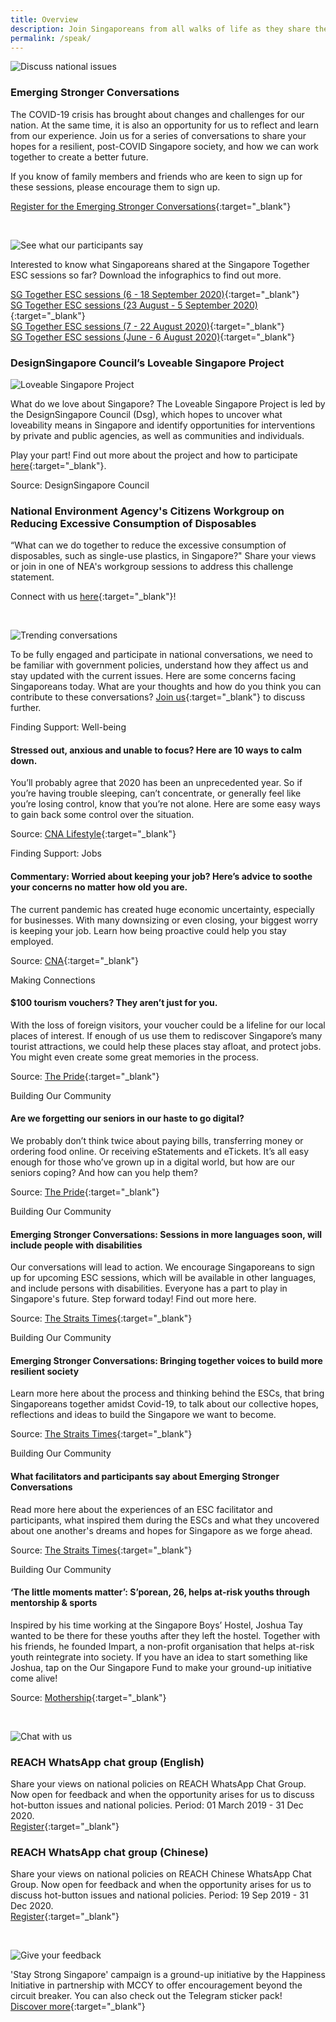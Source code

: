 ```yaml
---
title: Overview
description: Join Singaporeans from all walks of life as they share their views on national issues. Register now to participate.
permalink: /speak/
---
```


![Discuss national issues](/images/speak-header-1.jpg)

### Emerging Stronger Conversations

The COVID-19 crisis has brought about changes and challenges for our nation. At the same time, it is also an opportunity for us to reflect and learn from our experience. Join us for a series of conversations to share your hopes for a resilient, post-COVID Singapore society, and how we can work together to create a better future. 

If you know of family members and friends who are keen to sign up for these sessions, please encourage them to sign up.

[Register for the Emerging Stronger Conversations](https://go.gov.sg/esconversations){:target="_blank"}

&nbsp;

![See what our participants say](/images/speak-header-6.jpg)

Interested to know what Singaporeans shared at the Singapore Together ESC sessions so far? Download the infographics to find out more.

[SG Together ESC sessions (6 - 18 September 2020)](/files/Singapore_Together_Infographics_Series_4.pdf){:target="_blank"}  
[SG Together ESC sessions (23 August - 5 September 2020)](/files/Singapore_Together_Infographics_Series_3.pdf){:target="_blank"}  
[SG Together ESC sessions (7 - 22 August 2020)](/files/Singapore_Together_Infographics_Series_2.pdf){:target="_blank"}  
[SG Together ESC sessions (June - 6 August 2020)](/files/Singapore_Together_Infographics_Series_1.pdf){:target="_blank"}  


### DesignSingapore Council’s Loveable Singapore Project

![Loveable Singapore Project](/images/Dsg-Loveability.gif)

What do we love about Singapore? The Loveable Singapore Project is led by the DesignSingapore Council (Dsg), which hopes to uncover what loveability means in Singapore and identify opportunities for interventions by private and public agencies, as well as communities and individuals. 

Play your part! Find out more about the project and how to participate [here](https://www.designsingapore.org/initiatives/loveable-singapore-project.html){:target="_blank"}.  

Source: DesignSingapore Council


### National Environment Agency's Citizens Workgroup on Reducing Excessive Consumption of Disposables

“What can we do together to reduce the excessive consumption of disposables, such as single-use plastics, in Singapore?" Share your views or join in one of NEA's workgroup sessions to address this challenge statement.

Connect with us [here](https://www.cgs.gov.sg/citizensworkgroup/share-your-views){:target="_blank"}!

&nbsp;

![Trending conversations](/images/speak-header-2.jpg)

To be fully engaged and participate in national conversations, we need to be familiar with government policies, understand how they affect us and stay updated with the current issues. Here are some concerns facing Singaporeans today. What are your thoughts and how do you think you can contribute to these conversations? [Join us](https://www.reach.gov.sg/){:target="_blank"} to discuss further.

<div class="heading-pillar">Finding Support: Well-being</div>

#### Stressed out, anxious and unable to focus? Here are 10 ways to calm down.   

You’ll probably agree that 2020 has been an unprecedented year. So if you’re having trouble sleeping, can’t concentrate, or generally feel like you’re losing control, know that you’re not alone. Here are some easy ways to gain back some control over the situation.

Source: [CNA Lifestyle](https://cnalifestyle.channelnewsasia.com/wellness/peak-anxiety-10-ways-to-calm-down-13447556){:target="_blank"}

<div class="heading-pillar">Finding Support: Jobs </div>

#### Commentary: Worried about keeping your job? Here’s advice to soothe your concerns no matter how old you are.

The current pandemic has created huge economic uncertainty, especially for businesses. With many downsizing or even closing, your biggest worry is keeping your job. Learn how being proactive could help you stay employed. 

Source: [CNA](https://www.channelnewsasia.com/news/commentary/advice-keeping-your-job-courses-training-singapore-tips-13478520){:target="_blank"}

<div class="heading-pillar">Making Connections </div>

#### $100 tourism vouchers? They aren’t just for you.  

With the loss of foreign visitors, your voucher could be a lifeline for our local places of interest. If enough of us use them to rediscover Singapore’s many tourist attractions, we could help these places stay afloat, and protect jobs. You might even create some great memories in the process. 

Source: [The Pride](https://pride.kindness.sg/100-singaporediscovers-vouchers/){:target="_blank"}

<div class="heading-pillar">Building Our Community</div>  

#### Are we forgetting our seniors in our haste to go digital?

We probably don’t think twice about paying bills, transferring money or ordering food online. Or receiving eStatements and eTickets. It’s all easy enough for those who’ve grown up in a digital world, but how are our seniors coping? And how can you help them? 

Source: [The Pride](https://pride.kindness.sg/are-we-forgetting-our-seniors-in-our-haste-to-go-digital/){:target="_blank"}

<div class="heading-pillar">Building Our Community</div>  

#### Emerging Stronger Conversations: Sessions in more languages soon, will include people with disabilities

Our conversations will lead to action. We encourage Singaporeans to sign up for upcoming ESC sessions, which will be available in other languages, and include persons with disabilities. Everyone has a part to play in Singapore's future. Step forward today! Find out more here.

Source: [The Straits Times](https://www.straitstimes.com/politics/sessions-in-more-languages-soon-will-include-people-with-disabilities){:target="_blank"}

<div class="heading-pillar">Building Our Community</div>  

#### Emerging Stronger Conversations: Bringing together voices to build more resilient society

Learn more here about the process and thinking behind the ESCs, that bring Singaporeans together amidst Covid-19, to talk about our collective hopes, reflections and ideas to build the Singapore we want to become.

Source: [The Straits Times](https://www.straitstimes.com/politics/bringing-together-voices-to-build-more-resilient-society){:target="_blank"}

<div class="heading-pillar">Building Our Community</div>  

#### What facilitators and participants say about Emerging Stronger Conversations

Read more here about the experiences of an ESC facilitator and participants, what inspired them during the ESCs and what they uncovered about one another's dreams and hopes for Singapore as we forge ahead.

Source: [The Straits Times](https://www.straitstimes.com/politics/what-facilitators-and-participants-say-about-esc){:target="_blank"}

<div class="heading-pillar">Building Our Community</div>  

#### ‘The little moments matter’: S’porean, 26, helps at-risk youths through mentorship & sports  
Inspired by his time working at the Singapore Boys’ Hostel, Joshua Tay wanted to be there for these youths after they left the hostel. Together with his friends, he founded Impart, a non-profit organisation that helps at-risk youth reintegrate into society. If you have an idea to start something like Joshua, tap on the Our Singapore Fund to make your ground-up initiative come alive!

Source: [Mothership](https://mothership.sg/2020/07/joshua-tay-impart-singapore-together/){:target="_blank"}

&nbsp;

![Chat with us](/images/speak-header-4.jpg)

### REACH WhatsApp chat group (English)

Share your views on national policies on REACH WhatsApp Chat Group. Now open for feedback and when the opportunity arises for us to discuss hot-button issues and national policies. Period: 01 March 2019 - 31 Dec 2020.  
[Register](https://gems.gevme.com/66596366/registration/order/form){:target="_blank"}

### REACH WhatsApp chat group (Chinese)

Share your views on national policies on REACH Chinese WhatsApp Chat Group. Now open for feedback and when the opportunity arises for us to discuss hot-button issues and national policies. Period: 19 Sep 2019 - 31 Dec 2020.  
[Register](https://gems.gevme.com/79200895/registration/order/form){:target="_blank"}  

&nbsp;

![Give your feedback](/images/speak-header-5.jpg)

'Stay Strong Singapore' campaign is a ground-up initiative by the Happiness Initiative in partnership with MCCY to offer encouragement beyond the circuit breaker. You can also check out the Telegram sticker pack!  
[Discover more](https://happinessinitiative.sg/stay-strong-sg){:target="_blank"}

